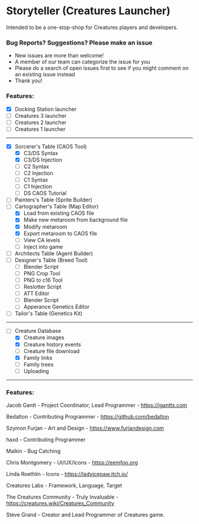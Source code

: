 # Storyteller (Creatures Launcher)

Intended to be a one-stop-shop for Creatures players and developers.

### Bug Reports? Suggestions? Please make an issue
- New issues are more than welcome!
- A member of our team can categorize the issue for you
- Please do a search of open issues first to see if you might comment on an existing issue instead
- Thank you!


### Features:
- [X] Docking Station launcher
- [ ] Creatures 3 launcher
- [ ] Creatures 2 launcher
- [ ] Creatures 1 launcher
---
- [X] Sorcerer's Table (CAOS Tool)
  - [X] C3/DS Syntax
  - [X] C3/DS Injection
  - [ ] C2 Syntax
  - [ ] C2 Injection
  - [ ] C1 Syntax
  - [ ] C1 Injection
  - [ ] DS CAOS Tutorial
- [ ] Painters's Table (Sprite Builder)
- [ ] Cartographer's Table (Map Editor)
  - [X] Load from existing CAOS file
  - [X] Make new metaroom from background file
  - [X] Modify metaroom
  - [X] Export metaroom to CAOS file
  - [ ] View CA levels
  - [ ] Inject into game
- [ ] Architects Table (Agent Builder)
- [ ] Designer's Table (Breed Tool) 
  - [ ] Blender Script
  - [ ] PNG Crop Tool
  - [ ] PNG to c16 Tool
  - [ ] Reslotter Script
  - [ ] ATT Editor
  - [ ] Blender Script
  - [ ] Apperance Genetics Editor
- [ ] Tailor's Table (Genetics Kit)
---
- [ ] Creature Database
  - [X] Creature images
  - [X] Creature history events
  - [ ] Creature file download
  - [X] Family links
  - [ ] Family trees
  - [ ] Uploading
---
### Features:
Jacob Gantt -
Project Coordinator, Lead Programmer -
https://jgantts.com

Bedalton -
Contributing Programmer -
https://github.com/bedalton

Szymon Furjan -
Art and Design -
https://www.furjandesign.com

haxd -
Contributing Programmer

Malkin -
Bug Catching

Chris Montgomery -
UI/UX/Icons -
https://eemfoo.org

Linda Roethlin -
Icons -
https://ladyicepaw.itch.io/

Creatures Labs -
Framework, Language, Target

The Creatures Community -
Truly Invaluable -
https://creatures.wiki/Creatures_Community

Steve Grand -
Creator and Lead Programmer of Creatures game.
